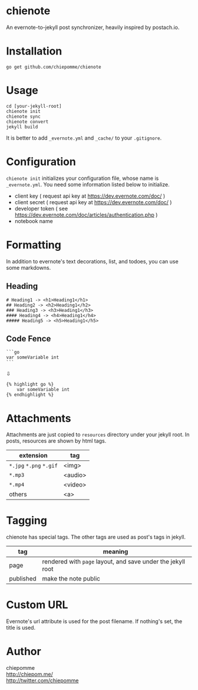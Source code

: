 # chienote
An evernote-to-jekyll post synchronizer, heavily inspired by postach.io.

# Installation
`go get github.com/chiepomme/chienote`

# Usage
```
cd [your-jekyll-root]
chienote init
chienote sync
chienote convert
jekyll build
```

It is better to add `_evernote.yml` and `_cache/` to your `.gitignore`.  

# Configuration
`chienote init` initializes your configuration file, whose name is `_evernote.yml`. You need some information listed below to initialize.

- client key ( request api key at https://dev.evernote.com/doc/ )
- client secret ( request api key at https://dev.evernote.com/doc/ )
- developer token ( see https://dev.evernote.com/doc/articles/authentication.php )
- notebook name

# Formatting
In addition to evernote's text decorations, list, and todoes, you can use some markdowns.

## Heading
```
# Heading1 -> <h1>Heading1</h1>
## Heading2 -> <h2>Heading1</h2>
### Heading3 -> <h3>Heading1</h3>
#### Heading4 -> <h4>Heading1</h4>
##### Heading5 -> <h5>Heading1</h5>
```

## Code Fence
    ```go
    var someVariable int
    ```
⇩

```
{% highlight go %}
    var someVariable int
{% endhighlight %}
```

# Attachments
Attachments are just copied to `resources` directory under your jekyll root.
In posts, resources are shown by html tags.

| extension | tag |
| --- | --- |
| `*.jpg` `*.png` `*.gif` | &lt;img&gt; |
| `*.mp3` | &lt;audio&gt; |
| `*.mp4` | &lt;video&gt; |
| others | &lt;a&gt; |

# Tagging
chienote has special tags. The other tags are used as post's tags in jekyll.

| tag | meaning |
| --- | --- |
| page | rendered with `page` layout, and save under the jekyll root |
| published | make the note public |

# Custom URL
Evernote's url attribute is used for the post filename. If nothing's set, the title is used.

# Author
chiepomme  
http://chiepom.me/  
http://twitter.com/chiepomme